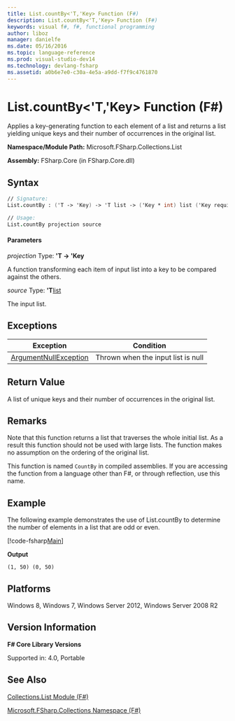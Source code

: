 ```yaml
---
title: List.countBy<'T,'Key> Function (F#)
description: List.countBy<'T,'Key> Function (F#)
keywords: visual f#, f#, functional programming
author: liboz
manager: danielfe
ms.date: 05/16/2016
ms.topic: language-reference
ms.prod: visual-studio-dev14
ms.technology: devlang-fsharp
ms.assetid: a0b6e7e0-c30a-4e5a-a9dd-f7f9c4761870
---
```


# List.countBy<'T,'Key> Function (F#)

Applies a key-generating function to each element of a list and returns a list yielding unique keys and their number of occurrences in the original list.

**Namespace/Module Path:** Microsoft.FSharp.Collections.List

**Assembly:** FSharp.Core (in FSharp.Core.dll)


## Syntax

```fsharp
// Signature:
List.countBy : ('T -> 'Key) -> 'T list -> ('Key * int) list ('Key requires equality)

// Usage:
List.countBy projection source
```

#### Parameters
*projection*
Type: **'T -&gt; 'Key**

A function transforming each item of input list into a key to be compared against the others.

*source*
Type: **'T**[list](https://msdn.microsoft.com/library/c627b668-477b-4409-91ed-06d7f1b3e4a7)

The input list.

## Exceptions
|Exception|Condition|
|----|----|
|[ArgumentNullException](https://msdn.microsoft.com/library/system.argumentnullexception.aspx)|Thrown when the input list is null|

## Return Value

A list of unique keys and their number of occurrences in the original list.

## Remarks
Note that this function returns a list that traverses the whole initial list. As a result this function should not be used with large lists. The function makes no assumption on the ordering of the original list.

This function is named `CountBy` in compiled assemblies. If you are accessing the function from a language other than F#, or through reflection, use this name.

## Example

The following example demonstrates the use of List.countBy to determine the number of elements in a list that are odd or even.

[!code-fsharp[Main](snippets/fslists/snippet115.fs)]

**Output**
```
(1, 50) (0, 50)
```

## Platforms
Windows 8, Windows 7, Windows Server 2012, Windows Server 2008 R2


## Version Information
**F# Core Library Versions**

Supported in: 4.0, Portable


## See Also
[Collections.List Module &#40;F&#35;&#41;](Collections.List-Module-%5BFSharp%5D.md)

[Microsoft.FSharp.Collections Namespace &#40;F&#35;&#41;](Microsoft.FSharp.Collections-Namespace-%5BFSharp%5D.md)